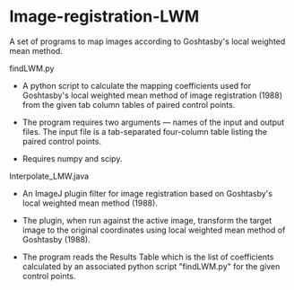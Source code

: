 # Image-registration-LWM
A set of programs to map images according to Goshtasby's local weighted mean method.

findLWM.py

 - A python script to calculate the mapping coefficients used for 
Goshtasby's local weighted mean method of image registration 
(1988) from the given tab column tables of paired control points.

 - The program requires two arguments –– names of the input and 
output files. The input file is a tab-separated four-column 
table listing the paired control points.

 - Requires numpy and scipy.



Interpolate_LMW.java

 - An ImageJ plugin filter for image registration based on Goshtasby's local
weighted mean method (1988).

 - The plugin, when run against the active image, transform the target image to the
original coordinates using local weighted mean method of Goshtasby (1988).

 - The program reads the Results Table which is the list of coefficients calculated
by an associated python script "findLWM.py" for the given control points.

